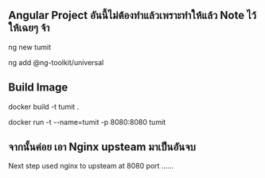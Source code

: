 ## Angular Project อันนี้ไม่ต้องทำแล้วเพราะทำให้แล้ว Note ไว้ให้เฉยๆ จ้า
ng new tumit

ng add @ng-toolkit/universal

## Build Image
docker build -t tumit .

docker run -t --name=tumit -p 8080:8080 tumit

## จากนั้นค่อย เอา Nginx upsteam มาเป็นอันจบ
Next step used nginx to upsteam at 8080 port ......
